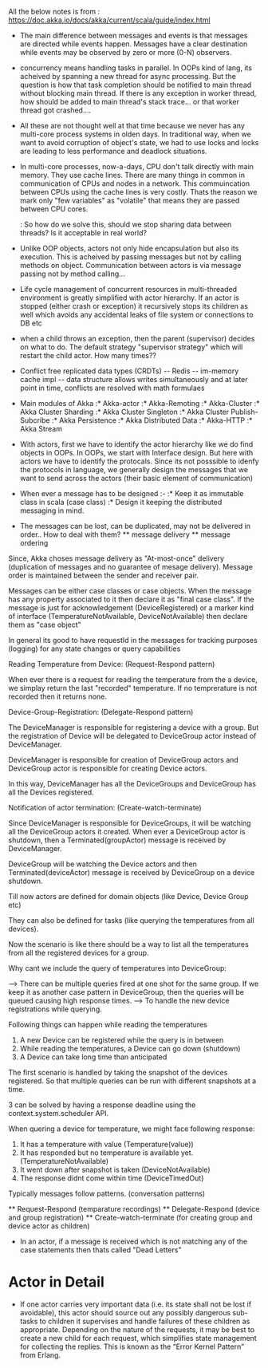 All the below notes is from : https://doc.akka.io/docs/akka/current/scala/guide/index.html

* The main difference between messages and events is that messages are directed while events happen. Messages have a clear destination while events may be observed by zero or more (0-N) observers.
* concurrency means handling tasks in parallel. In OOPs kind of lang, its acheived by spanning a new thread for async processing. But the question is how that task completion should be notified to main thread without blocking main thread. If there is any exception in worker thread, how should be added to main thread's stack trace... or that worker thread got crashed....
* All these are not thought well at that time because we never has any multi-core process systems in olden days. In traditional way, when we want to avoid corruption of object's state, we had to use locks and locks are leading to less performance and deadlock situations.
* In multi-core processes, now-a-days, CPU don't talk directly with main memory. They use cache lines. There are many things in common in communication of CPUs and nodes in a network. This commuincation between CPUs using the cache lines is very costly. Thats the reason we mark only "few variables" as "volatile" that means they are passed between CPU cores.

	: So how do we solve this, should we stop sharing data between threads? Is it acceptable in real world?

* Unlike OOP objects, actors not only hide encapsulation but also its execution. This is acheived by passing messages but not by calling methods on object. Communication between actors is via message passing not by method calling...

* Life cycle management of concurrent resources in multi-threaded environment is greatly simplified with actor hierarchy. If an actor is stopped (either crash or exception) it recursively stops its children as well which avoids any accidental leaks of file system or connections to DB etc 

* when a child throws an exception, then the parent (supervisor) decides on what to do. The default strategy "supervisor strategy" which will restart the child actor. How many times??

* Conflict free replicated data types (CRDTs) -- Redis -- im-memory cache impl -- data structure allows writes simultaneously and at later point in time, conflicts are resolved with math formulaes

* Main modules of Akka
:* Akka-actor
:* Akka-Remoting
:* Akka-Cluster
:* Akka Cluster Sharding
:* Akka Cluster Singleton
:* Akka Cluster Publish-Subcribe
:* Akka Persistence
:* Akka Distributed Data
:* Akka-HTTP
:* Akka Stream


* With actors, first we have to identify the actor hierarchy like we do find objects in OOPs. In OOPs, we start with Interface design. But here with actors we have to identify the protocals. Since its not posssible to idenfy the protocols in language, we generally design the messages that we want to send across the actors (their basic element of communication)

* When ever a message has to be designed :-
:* Keep it as immutable class in scala (case class)
:* Design it keeping the distributed messaging in mind. 
	
* The messages can be lost, can be duplicated, may not be delivered in order.. How to deal with them?
** message delivery
** message ordering	

Since, Akka choses message delivery as "At-most-once" delivery (duplication of messages and no guarantee of mesage delivery). Message order is maintained between the sender and receiver pair.	

Messages can be either case classes or case objects. When the message has any property associated to it then declare it as "final case class". If the message is just for acknowledgement (DeviceRegistered) or a marker kind of interface (TemperatureNotAvailable, DeviceNotAvailable) then declare them as "case object"

In general its good to have requestId in the messages for tracking purposes (logging) for any state changes or query capabilities

Reading Temperature from Device: (Request-Respond pattern)

When ever there is a request for reading the temperature from the a device, we simplay return the last "recorded" temperature. If no temprerature is not recorded then it returns none.

Device-Group-Registration: (Delegate-Respond pattern)

The DeviceManager is responsible for registering a device with a group. But the registration of Device will be delegated to DeviceGroup actor instead of DeviceManager.

DeviceManager is responsible for creation of DeviceGroup actors and DeviceGroup actor is responsible for creating Device actors.

In this way, DeviceManager has all the DeviceGroups and DeviceGroup has all the Devices registered.

Notification of actor termination: (Create-watch-terminate)

Since DeviceManager is responsible for DeviceGroups, it will be watching all the DeviceGroup actors it created. When ever a DeviceGroup actor is shutdown, then a Terminated(groupActor) message is received by DeviceManager.

DeviceGroup will be watching the Device actors and then Terminated(deviceActor) message is received by DeviceGroup on a device shutdown. 

Till now actors are defined for domain objects (like Device, Device Group etc)  

They can also be defined for tasks (like querying the temperatures from all devices).

Now the scenario is like there should be a way to list all the temperatures from all the registered devices for a group.

Why cant we include the query of temperatures into DeviceGroup:

--> There can be multiple queries fired at one shot for the same group. If we keep it as another case pattern in DeviceGroup, then the queries will be queued causing high response times.
--> To handle the new device registrations while querying.


Following things can happen while reading the temperatures

1. A new Device can be registered while the query is in between
2. While reading the temperatures, a Device can go down (shutdown) 
3. A Device can take long time than anticipated

The first scenario is handled by taking the snapshot of the devices registered. So that multiple queries can be run with different snapshots at a time.

3 can be solved by having a response deadline using the context.system.scheduler API.

When quering a device for temperature, we might face following response:

1. It has a temperature with value (Temperature(value))
2. It has responded but no temperature is available yet. (TemperatureNotAvailable)
3. It went down after snapshot is taken (DeviceNotAvailable)
4. The response didnt come within time (DeviceTimedOut)


Typically messages follow patterns. (conversation patterns)

** Request-Respond (temparature recordings)
** Delegate-Respond (device and group registration)
** Create-watch-terminate (for creating group and device actor as children)


* In an actor, if a message is received which is not matching any of the case statements then thats called "Dead Letters"

# Actor in Detail

* If one actor carries very important data (i.e. its state shall not be lost if avoidable), this actor should source out any possibly dangerous sub-tasks to children it supervises and handle failures of these children as appropriate. Depending on the nature of the requests, it may be best to create a new child for each request, which simplifies state management for collecting the replies. This is known as the “Error Kernel Pattern” from Erlang.